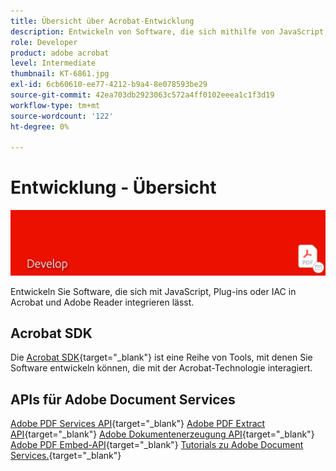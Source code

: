 ```yaml
---
title: Übersicht über Acrobat-Entwicklung
description: Entwickeln von Software, die sich mithilfe von JavaScript, Plug-ins oder IAC in Acrobat und Adobe Reader integrieren lässt
role: Developer
product: adobe acrobat
level: Intermediate
thumbnail: KT-6861.jpg
exl-id: 6cb60610-ee77-4212-b9a4-8e078593be29
source-git-commit: 42ea703db2923063c572a4ff0102eeea1c1f3d19
workflow-type: tm+mt
source-wordcount: '122'
ht-degree: 0%

---
```


# Entwicklung - Übersicht

![Acrobat-Entwicklungsbild](../assets/Hero-Develop.png)

Entwickeln Sie Software, die sich mit JavaScript, Plug-ins oder IAC in Acrobat und Adobe Reader integrieren lässt.

## Acrobat SDK

Die [Acrobat SDK](https://opensource.adobe.com/dc-acrobat-sdk-docs/acrobatsdk/){target=&quot;_blank&quot;} ist eine Reihe von Tools, mit denen Sie Software entwickeln können, die mit der Acrobat-Technologie interagiert.

## APIs für Adobe Document Services

[Adobe PDF Services API](https://developer.adobe.com/document-services/apis/pdf-services/){target=&quot;_blank&quot;}
[Adobe PDF Extract API](https://developer.adobe.com/document-services/apis/pdf-extract/){target=&quot;_blank&quot;}
[Adobe Dokumentenerzeugung API](https://developer.adobe.com/document-services/apis/doc-generation/){target=&quot;_blank&quot;}
[Adobe PDF Embed-API](https://developer.adobe.com/document-services/apis/pdf-embed/){target=&quot;_blank&quot;}
[Tutorials zu Adobe Document Services.](https://experienceleague.adobe.com/docs/document-services/tutorials/overview.html){target=&quot;_blank&quot;}
